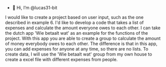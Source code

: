 - 👋 Hi, I’m @lucas31-bit


<!---
lucas31-bit/lucas31-bit is a ✨ special ✨ repository because its `README.md` (this file) appears on your GitHub profile.
You can click the Preview link to take a look at your changes. 
--->

I would like to create a project based on user input, such as the one described in example 6. I'd like to develop a code that takes a list of expenses and calculate the amount everyone owes to each other. 
I can take the dutch app 'Wie betaalt wat' as an example for the functions of the project. With this app you are able to create a group to calculate the amount of money everybody owes to each other. 
The difference is that in this app, you can add expenses for anyone at any time, so there are no lists. To create data, I will use the 'Wie betaalt wat' group from my own house to create a excel file with different
expenses from people. 
